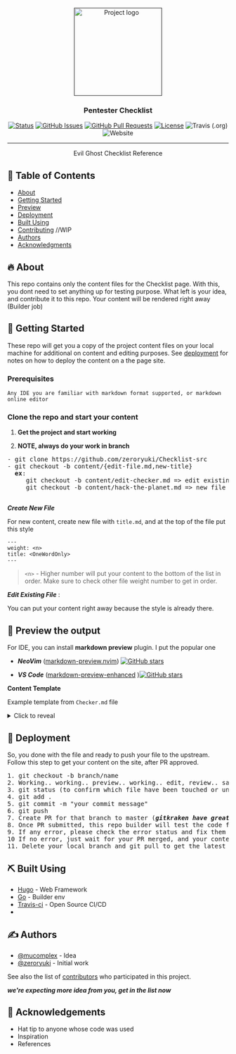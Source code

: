 <p align="center">
  <a href="" rel="noopener">
 <img width=200px height=200px src="https://i.imgur.com/6wj0hh6.jpg" alt="Project logo"></a>
</p>

<h3 align="center">Pentester Checklist</h3>

<div align="center">

  [![Status](https://img.shields.io/badge/status-active-success.svg)]() 
  [![GitHub Issues](https://img.shields.io/github/issues/zeroryuki/Checklist-src.svg)](https://github.com/zeroryuki/Checklist-src/issues)
  [![GitHub Pull Requests](https://img.shields.io/github/issues-pr/zeroryuki/Checklist-src.svg)](https://github.com/zeroryuki/Checklist-src/pulls)
  [![License](https://img.shields.io/badge/license-MIT-blue.svg)](/LICENSE)
  ![Travis (.org)](https://img.shields.io/travis/zeroryuki/Checklist-src?style=plastic)
  ![Website](https://img.shields.io/website/https/zeroryuki.github.io/PT_Checklist?down_message=Offline&label=Page&up_message=Online)

</div>

---

<p align="center"> Evil Ghost Checklist Reference
    <br> 
</p>

## 📝 Table of Contents
- [About](#about)
- [Getting Started](#getting_started)
- [Preview](#preview)
- [Deployment](#deployment)
- [Built Using](#built_using)
- [Contributing](../CONTRIBUTING.md) //WIP
- [Authors](#authors)
- [Acknowledgments](#acknowledgement)

## 🔥 About <a name = "about"></a>

This repo contains only the content files for the Checklist page. With this, you dont need to set anything up for testing purpose. What left is your idea, and contribute it to this repo. Your content will be rendered right away (Builder job)

## 🏁 Getting Started <a name = "getting_started"></a>
These repo will get you a copy of the project content files on your local machine for additional on content and editing purposes. See [deployment](#deployment) for notes on how to deploy the content on a the page site.

### Prerequisites
`Any IDE you are familiar with markdown format supported, or markdown online editor`

### Clone the repo and start your content

1. **Get the project and start working**

2. **NOTE, always do your work in branch**

<pre>
- git clone https://github.com/zeroryuki/Checklist-src
- git checkout -b content/{edit-file.md,new-title}
  <b>ex</b>: 
     git checkout -b content/edit-checker.md => edit existing file
     git checkout -b content/hack-the-planet.md => new file

</pre>

***Create New File***

For new content, create new file with `title.md`, and at the top of the file put this style

```
---
weight: <n>
title: <OneWordOnly>
---
```

> `<n>` - Higher number will put your content to the bottom of the list in order. Make sure to check other file weight number to get in order.

***Edit Existing File*** :

You can put your content right away because the style is already there. 

## 🔧 Preview the output <a name = "preview"></a>
For IDE, you can install **markdown preview** plugin. I put the popular one

 * ***NeoVim*** ([markdown-preview.nvim](https://github.com/iamcco/markdown-preview.nvim))
[![GitHub stars](https://img.shields.io/github/stars/iamcco/markdown-preview.nvim?style=social)](https://github.com/iamcco/markdown-preview.nvim)

* ***VS Code*** ([markdown-preview-enhanced](https://github.com/shd101wyy/markdown-preview-enhanced)
)[![GitHub stars](https://img.shields.io/github/stars/shd101wyy/markdown-preview-enhanced?style=social)](https://github.com/shd101wyy/markdown-preview-enhanced)

**Content Template**

Example template from `Checker.md` file

<details>
<summary>Click to reveal</summary>

<pre>

---
weight: 3
title: Checker

---

# Checker

## FTP

> Run Nmap with this command

```shell
nmap -sSV --script ftp-anon.nse -p21 IP -T4 --reason
```

> The above command returns output like this:

```shell
PORT   STATE SERVICE
21/tcp open  ftp
| ftp-anon: Anonymous FTP login allowed (FTP code 230)
| -rw-r--r--   1 1170     924            31 Mar 28  2001 .banner
| d--x--x--x   2 root     root         1024 Jan 14  2002 bin
| d--x--x--x   2 root     root         1024 Aug 10  1999 etc
| drwxr-srwt   2 1170     924          2048 Jul 19 18:48 incoming [NSE: writeable]
| d--x--x--x   2 root     root         1024 Jan 14  2002 lib
| drwxr-sr-x   2 1170     924          1024 Aug  5  2004 pub
|_Only 6 shown. Use --script-args ftp-anon.maxlist=-1 to see all.
```

FTP anonymous login

### Action (host, port)

Connects to the FTP server and checks if the server allows anonymous logins.

### Flags Parameters

Parameter | Default | Description
--------- | ------- | -----------
host | false | If set to true, the result will also include blabla.
port | true | If set to false, the result will include blablabla.

<aside class="success">
Success — reminder blabla 
</aside>

## RDP

```shell

```

> The above command returns output like this:

```shell

```

#### NLA,FIPS,ENC <br>
Network Level Authentication (NLA) Disabled <br>
Terminal Services Encryption Level is Medium or Low, or <br>
Terminal Services Encryption Level is not FIPS-140 Compliant <br>

<aside class="warning">Inside HTML code blocks like this one, you can't use Markdown, so use <code>&lt;code&gt;</code> blocks to denote code.</aside>

### HTTP Request

`GET http://example.com/<ID>`

### Parameters

Parameter | Description
--------- | -----------
ID | The ID 

## SMBv1

```shell
nmap -sV -T5 -Pn -p 445 --script smb-protocols IPs
```

> The above command returns output like this:

```
wip
```

Lorem ipsum dolor sit amet, consetetur sadipscing elitr, sed diam nonumy eirmod
tempor invidunt ut labore et dolore magna aliquyam erat, sed diam voluptua. At
vero eos et accusam et justo duo dolores et ea rebum. Stet clita kasd gubergren,
no sea takimata sanctus est Lorem ipsum dolor sit amet.

### Explaination

`DELETE http://example.com/kittens/<ID>`

### Parameters

Parameter | Description
--------- | -----------
ID | The ID 

</pre>

</details>

## 🚀 Deployment <a name = "deployment"></a>

So, you done with the file and ready to push your file to the upstream. 
Follow this step to get your content on the site, after PR approved.

<pre>
1. git checkout -b branch/name
2. Working.. working.. preview.. working.. edit, review.. save 😂
3. git status (to confirm which file have been touched or untracked file)
4. git add .
5. git commit -m "your commit message"
6. git push
7. Create PR for that branch to master (<b><i>gitkraken have great way to create PR</b></i>)
8. Once PR submitted, this repo builder will test the code for conflict free
9. If any error, please check the error status and fix them
10 If no error, just wait for your PR merged, and your content will be rendered instantly.. Yeayy!!
11. Delete your local branch and git pull to get the latest commit.
</pre>

## ⛏️ Built Using <a name = "built_using"></a>
- [Hugo](https://hohugo.io/) - Web Framework
- [Go](https://golang.org/) - Builder env
- [Travis-ci](https://travis-ci.org) - Open Source CI/CD
-

## ✍️ Authors <a name = "authors"></a>
- [@mucomplex](https://github.com/mucomplex) - Idea
- [@zeroryuki](https://github.com/zeroryuki) - Initial work

See also the list of [contributors](https://github.com/zeroryuki/Checklist-src/contributors) who participated in this project.

***we're expecting more idea from you, get in the list now***

## 🎉 Acknowledgements <a name = "acknowledgement"></a>
- Hat tip to anyone whose code was used
- Inspiration
- References

